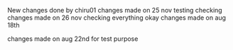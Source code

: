 New changes done by chiru01
changes made on 25 nov
testing
checking
changes made on 26 nov
checking
everything okay
changes made on aug 18th

changes made on aug 22nd 
for test purpose

